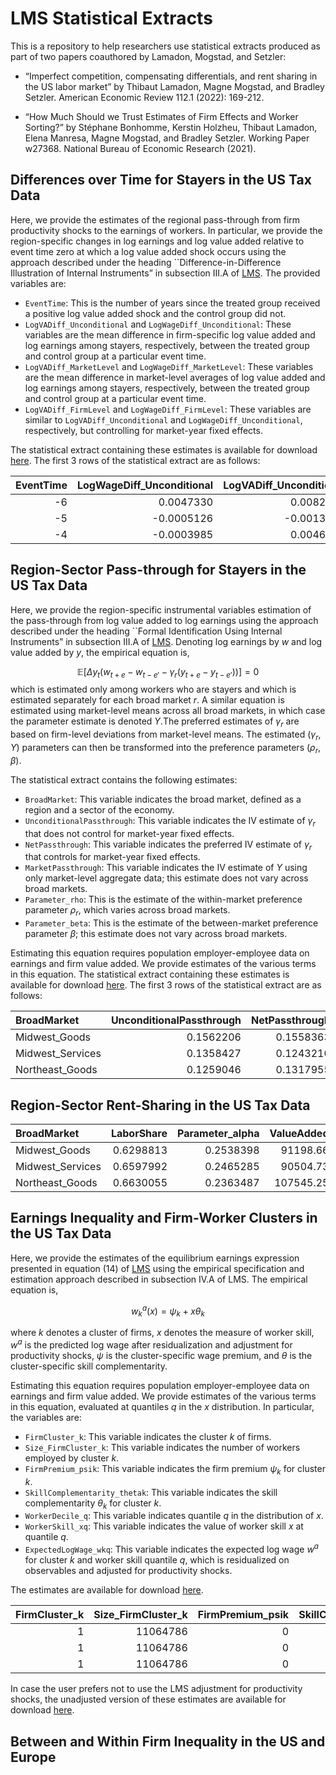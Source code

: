 LMS Statistical Extracts
================

This is a repository to help researchers use statistical extracts
produced as part of two papers coauthored by Lamadon, Mogstad, and
Setzler:

- “Imperfect competition, compensating differentials, and rent sharing
  in the US labor market” by Thibaut Lamadon, Magne Mogstad, and Bradley
  Setzler. American Economic Review 112.1 (2022): 169-212.

- “How Much Should we Trust Estimates of Firm Effects and Worker
  Sorting?” by Stéphane Bonhomme, Kerstin Holzheu, Thibaut Lamadon,
  Elena Manresa, Magne Mogstad, and Bradley Setzler. Working Paper
  w27368. National Bureau of Economic Research (2021).

## Differences over Time for Stayers in the US Tax Data

Here, we provide the estimates of the regional pass-through from firm
productivity shocks to the earnings of workers. In particular, we
provide the region-specific changes in log earnings and log value added
relative to event time zero at which a log value added shock occurs
using the approach described under the heading
\`\`Difference-in-Difference Illustration of Internal Instruments” in
subsection III.A of
[LMS](https://www.bradleysetzler.com/files/LMS-supplement.pdf). The
provided variables are:

- `EventTime`: This is the number of years since the treated group
  received a positive log value added shock and the control group did
  not.
- `LogVADiff_Unconditional` and `LogWageDiff_Unconditional`: These
  variables are the mean difference in firm-specific log value added and
  log earnings among stayers, respectively, between the treated group
  and control group at a particular event time.
- `LogVADiff_MarketLevel` and `LogWageDiff_MarketLevel`: These variables
  are the mean difference in market-level averages of log value added
  and log earnings among stayers, respectively, between the treated
  group and control group at a particular event time.
- `LogVADiff_FirmLevel` and `LogWageDiff_FirmLevel`: These variables are
  similar to `LogVADiff_Unconditional` and `LogWageDiff_Unconditional`,
  respectively, but controlling for market-year fixed effects.

The statistical extract containing these estimates is available for
download
[here](https://raw.githubusercontent.com/setzler/LMS-Statistical-Extracts/main/StatisticalExtracts/LMS-Stayer-Differences.csv).
The first 3 rows of the statistical extract are as follows:

| EventTime | LogWageDiff_Unconditional | LogVADiff_Unconditional | LogWageDiff_FirmLevel | LogVADiff_FirmLevel | LogWageDiff_MarketLevel | LogVADiff_MarketLevel |
|----------:|--------------------------:|------------------------:|----------------------:|--------------------:|------------------------:|----------------------:|
|        -6 |                 0.0047330 |               0.0082319 |             0.0034821 |           0.0099495 |               0.0020086 |             0.0079590 |
|        -5 |                -0.0005126 |              -0.0013977 |             0.0008827 |          -0.0007460 |              -0.0047909 |            -0.0063824 |
|        -4 |                -0.0003985 |               0.0046383 |             0.0009619 |           0.0032093 |              -0.0051363 |            -0.0085800 |

## Region-Sector Pass-through for Stayers in the US Tax Data

Here, we provide the region-specific instrumental variables estimation
of the pass-through from log value added to log earnings using the
approach described under the heading \`\`Formal Identification Using
Internal Instruments” in subsection III.A of
[LMS](https://www.bradleysetzler.com/files/LMS-supplement.pdf). Denoting
log earnings by $w$ and log value added by $y$, the empirical equation
is,

$$ \mathbb{E}[ \Delta y_t (w_{t+e} - w_{t-e'} - \gamma_r(y_{t+e} - y_{t-e'}))  ] = 0 $$
which is estimated only among workers who are stayers and which is
estimated separately for each broad market $r$. A similar equation is
estimated using market-level means across all broad markets, in which
case the parameter estimate is denoted $\Upsilon$.The preferred
estimates of $\gamma_r$ are based on firm-level deviations from
market-level means. The estimated $(\gamma_r,\Upsilon)$ parameters can
then be transformed into the preference parameters $(\rho_r,\beta)$.

The statistical extract contains the following estimates:

- `BroadMarket`: This variable indicates the broad market, defined as a
  region and a sector of the economy.
- `UnconditionalPassthrough`: This variable indicates the IV estimate of
  $\gamma_r$ that does not control for market-year fixed effects.
- `NetPassthrough`: This variable indicates the preferred IV estimate of
  $\gamma_r$ that controls for market-year fixed effects.
- `MarketPassthrough`: This variable indicates the IV estimate of
  $\Upsilon$ using only market-level aggregate data; this estimate does
  not vary across broad markets.
- `Parameter_rho`: This is the estimate of the within-market preference
  parameter $\rho_r$, which varies across broad markets.
- `Parameter_beta`: This is the estimate of the between-market
  preference parameter $\beta$; this estimate does not vary across broad
  markets.

Estimating this equation requires population employer-employee data on
earnings and firm value added. We provide estimates of the various terms
in this equation. The statistical extract containing these estimates is
available for download
[here](https://raw.githubusercontent.com/setzler/LMS-Statistical-Extracts/main/StatisticalExtracts/LMS-Regional-Passthrough.csv).
The first 3 rows of the statistical extract are as follows:

| BroadMarket      | UnconditionalPassthrough | NetPassthrough | MarketPassthrough | Parameter_rho | Parameter_beta |
|:-----------------|-------------------------:|---------------:|------------------:|--------------:|---------------:|
| Midwest_Goods    |                0.1562206 |      0.1558363 |         0.1795542 |     0.8435221 |        4.56935 |
| Midwest_Services |                0.1358427 |      0.1243210 |         0.1795542 |     0.6487151 |        4.56935 |
| Northeast_Goods  |                0.1259046 |      0.1317955 |         0.1795542 |     0.6936381 |        4.56935 |

## Region-Sector Rent-Sharing in the US Tax Data

| BroadMarket      | LaborShare | Parameter_alpha | ValueAdded | Wagebill | WorkerRents_FirmLevel | WorkerRents_MarketLevel | FirmRents_FirmLevel | FirmRents_MarketLevel |
|:-----------------|-----------:|----------------:|-----------:|---------:|----------------------:|------------------------:|--------------------:|----------------------:|
| Midwest_Goods    |  0.6298813 |       0.2538398 |   91198.66 | 43647.52 |              6801.869 |                7837.094 |            4041.102 |              4940.472 |
| Midwest_Services |  0.6597992 |       0.2465285 |   90504.73 | 34054.24 |              4233.657 |                6114.580 |            3530.709 |              5734.364 |
| Northeast_Goods  |  0.6630055 |       0.2363487 |  107545.25 | 50693.46 |              6681.169 |                9102.221 |            4197.952 |              6310.806 |

## Earnings Inequality and Firm-Worker Clusters in the US Tax Data

Here, we provide the estimates of the equilibrium earnings expression
presented in equation (14) of
[LMS](https://www.bradleysetzler.com/files/LMS-supplement.pdf) using the
empirical specification and estimation approach described in subsection
IV.A of LMS. The empirical equation is,

$$w^a_{k}(x) = \psi_k + x\theta_k $$

where $k$ denotes a cluster of firms, $x$ denotes the measure of worker
skill, $w^a$ is the predicted log wage after residualization and
adjustment for productivity shocks, $\psi$ is the cluster-specific wage
premium, and $\theta$ is the cluster-specific skill complementarity.

Estimating this equation requires population employer-employee data on
earnings and firm value added. We provide estimates of the various terms
in this equation, evaluated at quantiles $q$ in the $x$ distribution. In
particular, the variables are:

- `FirmCluster_k`: This variable indicates the cluster $k$ of firms.
- `Size_FirmCluster_k`: This variable indicates the number of workers
  employed by cluster $k$.
- `FirmPremium_psik`: This variable indicates the firm premium $\psi_k$
  for cluster $k$.
- `SkillComplementarity_thetak`: This variable indicates the skill
  complementarity $\theta_k$ for cluster $k$.
- `WorkerDecile_q`: This variable indicates quantile $q$ in the
  distribution of $x$.
- `WorkerSkill_xq`: This variable indicates the value of worker skill
  $x$ at quantile $q$.
- `ExpectedLogWage_wkq`: This variable indicates the expected log wage
  $w^a$ for cluster $k$ and worker skill quantile $q$, which is
  residualized on observables and adjusted for productivity shocks.

The estimates are available for download
[here](https://raw.githubusercontent.com/setzler/LMS-Statistical-Extracts/main/StatisticalExtracts/LMS-Firm-Worker-Matches.csv).

| FirmCluster_k | Size_FirmCluster_k | FirmPremium_psik | SkillComplementarity_thetak | WorkerDecile_q | WorkerSkill_xq | ExpectedLogWage_wkq |
|--------------:|-------------------:|-----------------:|----------------------------:|---------------:|---------------:|--------------------:|
|             1 |           11064786 |                0 |                           1 |            0.1 |     -0.7989672 |          -0.7989672 |
|             1 |           11064786 |                0 |                           1 |            0.2 |     -0.6709900 |          -0.6709900 |
|             1 |           11064786 |                0 |                           1 |            0.3 |     -0.5787095 |          -0.5787095 |

In case the user prefers not to use the LMS adjustment for productivity
shocks, the unadjusted version of these estimates are available for
download
[here](https://raw.githubusercontent.com/setzler/LMS-Statistical-Extracts/main/StatisticalExtracts/LMS-Firm-Worker-Matches_unadjusted.csv).

## Between and Within Firm Inequality in the US and Europe
